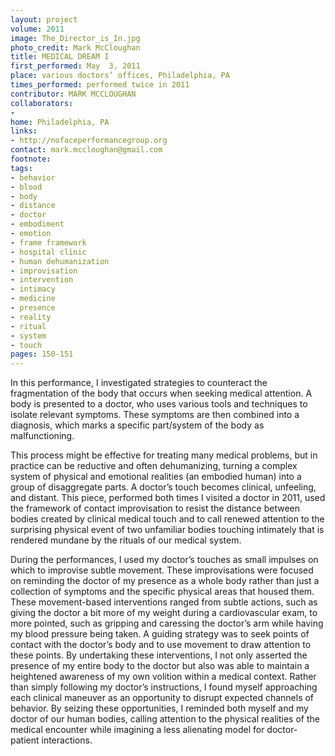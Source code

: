 ```yaml
---
layout: project
volume: 2011
image: The_Director_is_In.jpg
photo_credit: Mark McCloughan
title: MEDICAL DREAM I
first_performed: May  3, 2011
place: various doctors’ offices, Philadelphia, PA
times_performed: performed twice in 2011
contributor: MARK MCCLOUGHAN
collaborators:
- 
home: Philadelphia, PA
links:
- http://nofaceperformancegroup.org
contact: mark.mccloughan@gmail.com
footnote: 
tags:
- behavior
- blood
- body
- distance
- doctor
- embodiment
- emotion
- frame framework
- hospital clinic
- human dehumanization
- improvisation
- intervention
- intimacy
- medicine
- presence
- reality
- ritual
- system
- touch
pages: 150-151
---
```


In this performance, I investigated strategies to counteract the fragmentation of the body that occurs when seeking medical attention. A body is presented to a doctor, who uses various tools and techniques to isolate relevant symptoms. These symptoms are then combined into a diagnosis, which marks a specific part/system of the body as malfunctioning. 

This process might be effective for treating many medical problems, but in practice can be reductive and often dehumanizing, turning a complex system of physical and emotional realities (an embodied human) into a group of disaggregate parts. A doctor’s touch becomes clinical, unfeeling, and distant. This piece, performed both times I visited a doctor in 2011, used the framework of contact improvisation to resist the distance between bodies created by clinical medical touch and to call renewed attention to the surprising physical event of two unfamiliar bodies touching intimately that is rendered mundane by the rituals of our medical system. 

During the performances, I used my doctor’s touches as small impulses on which to improvise subtle movement. These improvisations were focused on reminding the doctor of my presence as a whole body rather than just a collection of symptoms and the specific physical areas that housed them. These movement-based interventions ranged from subtle actions, such as giving the doctor a bit more of my weight during a cardiovascular exam, to more pointed, such as gripping and caressing the doctor’s arm while having my blood pressure being taken. A guiding strategy was to seek points of contact with the doctor’s body and to use movement to draw attention to these points. By undertaking these interventions, I not only asserted the presence of my entire body to the doctor but also was able to maintain a heightened awareness of my own volition within a medical context. Rather than simply following my doctor’s instructions, I found myself approaching each clinical maneuver as an opportunity to disrupt expected channels of behavior. By seizing these opportunities, I reminded both myself and my doctor of our human bodies, calling attention to the physical realities of the medical encounter while imagining a less alienating model for doctor-patient interactions.
